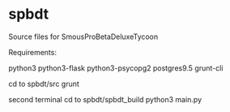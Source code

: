 # spbdt
Source files for SmousProBetaDeluxeTycoon


Requirements:

python3
python3-flask
python3-psycopg2
postgres9.5
grunt-cli

cd to spbdt/src
grunt

second terminal
cd to spbdt/spbdt_build
python3 main.py


